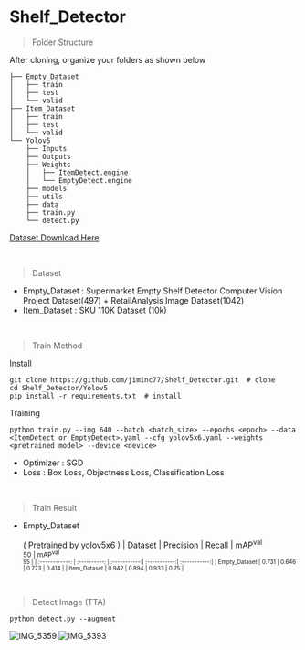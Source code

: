 # Shelf_Detector
> Folder Structure <br/>

After cloning, organize your folders as shown below

    ├── Empty_Dataset
    │   ├── train
    │   ├── test
    │   └── valid
    ├── Item_Dataset
    │   ├── train
    │   ├── test
    │   └── valid
    └── Yolov5
        ├── Inputs
        ├── Outputs
        ├── Weights
        │   ├── ItemDetect.engine
        │   └── EmptyDetect.engine
        ├── models
        ├── utils
        ├── data
        ├── train.py
        └── detect.py



[ Dataset Download Here ](https://drive.google.com/drive/folders/1J3qiaXRBaDmvXN9wDjf3LoHP9t09bMfL?usp=sharing, "Dataset and pt File")

<br/>

> Dataset
- Empty_Dataset : Supermarket Empty Shelf Detector Computer Vision Project Dataset(497) + RetailAnalysis Image Dataset(1042)
- Item_Dataset : SKU 110K Dataset (10k)

<br/>

> Train Method

Install

    git clone https://github.com/jiminc77/Shelf_Detector.git  # clone
    cd Shelf_Detector/Yolov5
    pip install -r requirements.txt  # install

Training

    python train.py --img 640 --batch <batch_size> --epochs <epoch> --data <ItemDetect or EmptyDetect>.yaml --cfg yolov5x6.yaml --weights <pretrained model> --device <device>
    
- Optimizer : SGD
- Loss : Box Loss, Objectness Loss, Classification Loss

<br/>

> Train Result
- Empty_Dataset

    ( Pretrained by yolov5x6 )
    | Dataset        | Precision    | Recall       | mAP<sup>val<br>50 | mAP<sup>val<br>95 |
    | :------------: | :----------: | :-----------:| :-----------:| :-----------:|
    |  Empty_Dataset | 0.731        | 0.646        | 0.723        | 0.414        |
    |  Item_Dataset  | 0.942        | 0.894        | 0.933        | 0.75         |

<br/>

> Detect Image (TTA)

    python detect.py --augment


![IMG_5359](https://github.com/jiminc77/Shelf_Detector/assets/91927189/f5e0a5ff-8e93-4607-aefe-b379cd833ab7)
![IMG_5393](https://github.com/jiminc77/Shelf_Detector/assets/91927189/ba39a2b6-a505-4540-8207-d8ed9b46c593)


